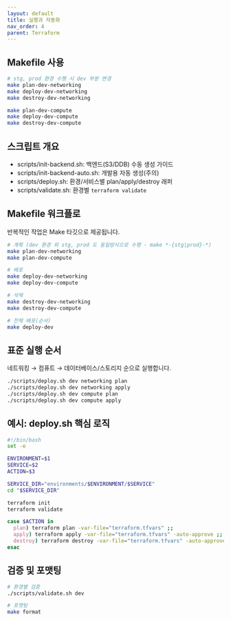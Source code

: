 ```yaml
---
layout: default
title: 실행과 자동화
nav_order: 4
parent: Terraform
---
```


## Makefile 사용
```bash
# stg, prod 환경 수행 시 dev 부분 변경 
make plan-dev-networking
make deploy-dev-networking
make destroy-dev-networking

make plan-dev-compute
make deploy-dev-compute
make destroy-dev-compute
```

## 스크립트 개요

- scripts/init-backend.sh: 백엔드(S3/DDB) 수동 생성 가이드
- scripts/init-backend-auto.sh: 개발용 자동 생성(주의)
- scripts/deploy.sh: 환경/서비스별 plan/apply/destroy 래퍼
- scripts/validate.sh: 환경별 `terraform validate`

## Makefile 워크플로
반복적인 작업은 Make 타깃으로 제공됩니다.

```bash
# 계획 (dev 환경 외 stg, prod 도 동일방식으로 수행 - make *-{stg|prod}-*)
make plan-dev-networking
make plan-dev-compute

# 배포
make deploy-dev-networking
make deploy-dev-compute

# 삭제
make destroy-dev-networking
make destroy-dev-compute

# 전체 배포(순서)
make deploy-dev
```

## 표준 실행 순서
네트워킹 → 컴퓨트 → 데이터베이스/스토리지 순으로 실행합니다.

```bash
./scripts/deploy.sh dev networking plan
./scripts/deploy.sh dev networking apply
./scripts/deploy.sh dev compute plan
./scripts/deploy.sh dev compute apply
```

## 예시: deploy.sh 핵심 로직
```bash
#!/bin/bash
set -e

ENVIRONMENT=$1
SERVICE=$2
ACTION=$3

SERVICE_DIR="environments/$ENVIRONMENT/$SERVICE"
cd "$SERVICE_DIR"

terraform init
terraform validate

case $ACTION in
  plan) terraform plan -var-file="terraform.tfvars" ;;
  apply) terraform apply -var-file="terraform.tfvars" -auto-approve ;;
  destroy) terraform destroy -var-file="terraform.tfvars" -auto-approve ;;
esac
```

## 검증 및 포맷팅
```bash
# 환경별 검증
./scripts/validate.sh dev

# 포맷팅
make format
```

